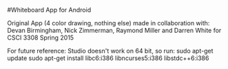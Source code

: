 #Whiteboard App for Android

Original App (4 color drawing, nothing else) made in collaboration with: Devan Birmingham, Nick Zimmerman, Raymond Miller and Darren White for CSCI 3308 Spring 2015


For future reference: Studio doesn't work on 64 bit, so run:
sudo apt-get update
sudo apt-get install libc6:i386 libncurses5:i386 libstdc++6:i386
